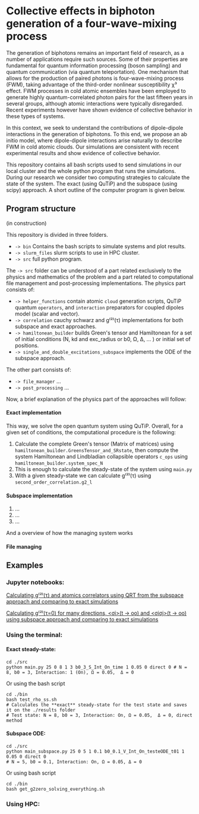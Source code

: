 # Collective effects in biphoton generation of a four-wave-mixing process


The generation of biphotons remains an important field of research, as a number of applications require such sources. Some of their properties are fundamental for quantum information processing (boson sampling) and quantum communication (via quantum teleportation). One mechanism that allows for the production of paired photons is four-wave-mixing process (FWM), taking advantage of the  third-order nonlinear susceptibility χ³ effect. FWM processes in cold atomic ensembles have been employed to generate highly quantum-correlated photon pairs for the last fifteen years in several groups, although atomic interactions were typically disregarded. Recent experiments however have shown evidence of collective behavior in these types of systems. 


In this context, we seek to understand the contributions of dipole-dipole interactions in the generation of biphotons. To this end, we propose an ab initio model, where dipole-dipole interactions arise naturally to describe FWM in cold atomic clouds. Our simulations are consistent with recent experimental results and show evidence of collective behavior.    

This repository contains all bash scripts used to send simulations in our local cluster and the whole python program that runs the simulations. During our research we consider two computing strategies to calculate the state of the system. The exact (using QuTiP) and the subspace (using scipy) approach. A short outline of the computer program is given below. 

## Program structure
(in construction)

This repository is divided in three folders. 

- `-> bin` Contains the bash scripts to simulate systems and plot results. 
- `-> slurm_files` slurm scripts to use in HPC cluster.
- `-> src` full python program.


The `-> src` folder can be understood of a part related exclusively to the physics and mathematics of the problem and a part related to computational file management and post-processing implementations. The physics part consists of:

- `-> helper_functions` contain atomic `cloud` generation scripts, QuTiP quantum `operators`, and `interaction` preparators for coupled dipoles model (scalar and vector). 
- `-> correlation` cauchy schwarz and g⁽²⁾(τ) implementations for both subspace and exact approaches. 
- `-> hamiltonean_builder` builds Green's tensor and Hamiltonean for a set of initial conditions (N, kd and exc_radius or b0, Ω, Δ, ... ) or initial set of positions.
- `-> single_and_double_excitations_subspace` implements the ODE of the subspace approach.

The other part consists of:

- `-> file_manager` ...
- `-> post_processing` ...


Now, a brief explanation of the physics part of the approaches will follow:

#### Exact implementation

This way, we solve the open quantum system using QuTiP. Overall, for a given set of conditions, the computational procedure is the following:

1.  Calculate the complete Green's tensor (Matrix of matrices) using `hamiltonean_builder.GreensTensor_and_SRstate`, then compute the system Hamiltonean and Lindbladian collapsible operators `c_ops` using `hamiltonean_builder.system_spec_N`
2.  This is enough to calculate the steady-state of the system using `main.py`
3. With a given steady-state we can calculate g⁽²⁾(τ) using `second_order_correlation.g2_l`

#### Subspace implementation

1. ...
2. ...
3. ...

And a overview of how the managing system works

#### File managing 





## Examples

### Jupyter notebooks:

[Calculating  g⁽²⁾(τ) and atomics correlators using QRT from the subspace approach and comparing to exact simulations](https://github.com/rupof/wavemixing_project/blob/implementing_good_practices/src/benchmarking/Comparing_g2_ExactQRT.ipynb)

[Calculating  g⁽²⁾(τ=0) for many directions, <σi>(t -> oo) and <σiσj>(t -> oo)  using subspace approach and comparing to exact simulations](https://github.com/rupof/wavemixing_project/blob/implementing_good_practices/src/benchmarking/Comparing_g2_ExactQRT.ipynb)



### Using the terminal:

#### Exact steady-state:

``` 
cd ./src
python main.py 25 0 8 1 3 b0_3_S_Int_On_time 1 0.05 0 direct 0 # N = 8, b0 = 3, Interaction: 1 (On), Ω = 0.05,  Δ = 0
``` 
Or using the bash script

``` 
cd ./bin
bash test_rho_ss.sh 
# Calculates the **exact** steady-state for the test state and saves it on the ./results folder
# Test state: N = 8, b0 = 3, Interaction: On, Ω = 0.05,  Δ = 0, direct method 
``` 


#### Subspace ODE:

```
cd ./src
python main_subspace.py 25 0 5 1 0.1 b0_0.1_V_Int_On_testeODE_t01 1 0.05 0 direct 0  
# N = 5, b0 = 0.1, Interaction: On, Ω = 0.05, Δ = 0 
```

Or using bash script

```
cd ./bin
bash get_g2zero_solving_everything.sh
```


### Using HPC: 
